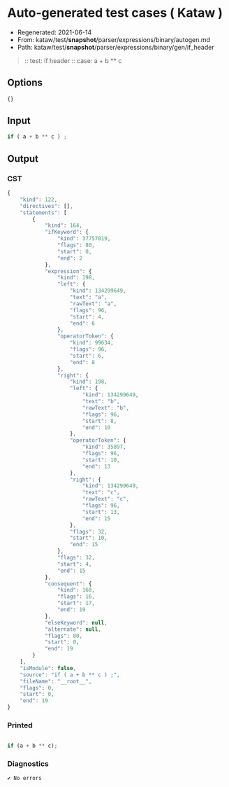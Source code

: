 # Auto-generated test cases ( Kataw )
- Regenerated: 2021-06-14
- From: kataw/test/__snapshot__/parser/expressions/binary/autogen.md
- Path: kataw/test/__snapshot__/parser/expressions/binary/gen/if_header
> :: test: if header
> :: case: a + b ** c
## Options

`````js
{}
`````
## Input

`````js
if ( a + b ** c ) ;
`````
## Output

### CST

```javascript
{
    "kind": 122,
    "directives": [],
    "statements": [
        {
            "kind": 164,
            "ifKeyword": {
                "kind": 37757019,
                "flags": 80,
                "start": 0,
                "end": 2
            },
            "expression": {
                "kind": 198,
                "left": {
                    "kind": 134299649,
                    "text": "a",
                    "rawText": "a",
                    "flags": 96,
                    "start": 4,
                    "end": 6
                },
                "operatorToken": {
                    "kind": 99634,
                    "flags": 96,
                    "start": 6,
                    "end": 8
                },
                "right": {
                    "kind": 198,
                    "left": {
                        "kind": 134299649,
                        "text": "b",
                        "rawText": "b",
                        "flags": 96,
                        "start": 8,
                        "end": 10
                    },
                    "operatorToken": {
                        "kind": 35897,
                        "flags": 96,
                        "start": 10,
                        "end": 13
                    },
                    "right": {
                        "kind": 134299649,
                        "text": "c",
                        "rawText": "c",
                        "flags": 96,
                        "start": 13,
                        "end": 15
                    },
                    "flags": 32,
                    "start": 10,
                    "end": 15
                },
                "flags": 32,
                "start": 4,
                "end": 15
            },
            "consequent": {
                "kind": 168,
                "flags": 16,
                "start": 17,
                "end": 19
            },
            "elseKeyword": null,
            "alternate": null,
            "flags": 80,
            "start": 0,
            "end": 19
        }
    ],
    "isModule": false,
    "source": "if ( a + b ** c ) ;",
    "fileName": "__root__",
    "flags": 0,
    "start": 0,
    "end": 19
}
```

### Printed

```javascript

if (a + b ** c);
```

### Diagnostics

```javascript
✔ No errors
```


